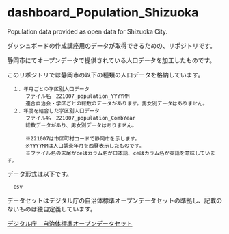 # dashboard_Population_Shizuoka
Population data provided as open data for Shizuoka City.

ダッシュボードの作成講座用のデータが取得できるための、リポジトリです。

静岡市にてオープンデータで提供されている人口データを加工したものです。

このリポジトリでは静岡市の以下の種類の人口データを格納しています。

      １．年月ごとの学区別人口データ
          ファイル名　221007_population_YYYYMM
          連合自治会・学区ごとの総数のデータがあります。男女別データはありません。
      ２．年度を結合した学区別人口データ
          ファイル名　221007_population_CombYear
          総数データがあり、男女別データはありません。
          
          ※221007は市区町村コードで静岡市を示します。
          ※YYYYMMは人口調査年月を西暦表示したものです。
          ※ファイル名の末尾がceはカラム名が日本語、ceはカラム名が英語を意味しています。
          
データ形式は以下です。

      csv
          
データセットはデジタル庁の自治体標準オープンデータセットの準拠し、記載のないものは独自定義しています。

[デジタル庁　自治体標準オープンデータセット](https://www.digital.go.jp/resources/open_data/municipal-standard-data-set-test/?fbclid=IwAR1AisrpdlBnTRR0QHrOXEPAv1wpC4MZxtdtu0KDWcd0cXUH9F-RNYibKVc)
